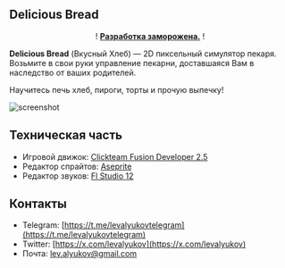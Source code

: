 ## Delicious Bread
<p style="text-align:center;">! <u><b>Разработка заморожена.</b></u> !</p>

**Delicious Bread** (Вкусный Хлеб) — 2D пиксельный симулятор пекаря. Возьмите в свои руки управление пекарни, доставшаяся Вам в наследство от ваших родителей. 

Научитесь печь хлеб, пироги, торты и прочую выпечку!

![screenshot](https://sun9-23.userapi.com/impg/LV87Z6qD6FzkkjJ8SEjq3KyauJiA4D8Pf6CElw/MTud-ADI4ww.jpg?size=1280x720&quality=96&sign=bae1e4234785ce0c833c8f1b9022964b&type=album)

## Техническая часть
- Игровой движок: [Clickteam Fusion Developer 2.5](https://www.clickteam.com/clickteam-fusion-2-5-developer)
- Редактор спрайтов: [Aseprite](https://www.aseprite.org/)
- Редактор звуков: [Fl Studio 12](https://www.image-line.com/fl-studio/)

## Контакты
- Telegram: [https://t.me/levalyukovtelegram](https://t.me/levalyukovtelegram)
- Twitter: [https://x.com/levalyukov](https://x.com/levalyukov)
- Почта: lev.alyukov@gmail.com
